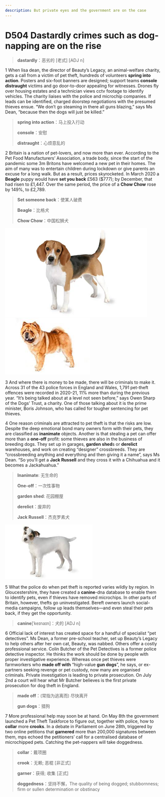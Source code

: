 ```yaml
---
description: But private eyes and the government are on the case
---
```


# D504 Dastardly crimes such as dog-napping are on the rise
> **dastardly**：恶劣的 [老式] [ADJ n]
 > 

1 When lisa dean, the director of Beauty’s Legacy, an animal-welfare charity, gets a call from a victim of pet theft, hundreds of volunteers **spring into action**. Posters and six-foot banners are designed; support teams **console distraught** victims and go door-to-door appealing for witnesses. Drones fly over housing estates and a technician views cctv footage to identify vehicles. The charity liaises with the police and microchip companies. If leads can be identified, charged doorstep negotiations with the presumed thieves ensue. “We don’t go steaming in there all guns blazing,” says Ms Dean, “because then the dogs will just be killed.”

> **spring into action**：马上投入行动
>
> **console**：安慰
>
> **distraught**：心烦意乱的
>

2 Britain is a nation of pet-lovers, and now more than ever. According to the Pet Food Manufacturers’ Association, a trade body, since the start of the pandemic some 3m Britons have welcomed a new pet in their homes. The aim of many was to entertain children during lockdown or give parents an excuse for a long walk. But as a result, prices skyrocketed. In March 2020 a **Beagle** puppy would have **set you back** £563 ($777); by December, that had risen to £1,447. Over the same period, the price of a **Chow Chow** rose by 149%, to £2,789.

> **Set someone back**：使某人破费
>
> **Beagle**：比格犬
>
> **Chow Chow**：中国松狮犬
>

![](./img/boxcndq1nE0KUScfMIJCUPkf708.png)
![](./img/boxcnraK7RqoloNccL1DSgxEIob.png)

3 And where there is money to be made, there will be criminals to make it. Across 31 of the 43 police forces in England and Wales, 1,791 pet-theft offences were recorded in 2020-21, 11% more than during the previous year. “It’s being talked about at a level not seen before,” says Owen Sharp of the Dogs’ Trust, a charity. One of those talking about it is the prime minister, Boris Johnson, who has called for tougher sentencing for pet thieves.

4 One reason criminals are attracted to pet theft is that the risks are low. Despite the deep emotional bond many owners form with their pets, they are classified as **inanimate** objects. Another is that stealing a pet can offer more than a **one-off** profit: some thieves are also in the business of breeding dogs. They set up in garages, **garden shed**s or **derelict** warehouses, and work on creating “designer” crossbreeds. They are “crossbreeding anything and everything and then giving it a name”, says Ms Dean. “So you’ll get a **Jack Russell** and they cross it with a Chihuahua and it becomes a Jackahuahua.”

> **Inanimate**: 无生命的
>
> **One-off**：一次性事物
>
> **garden shed**: 花园棚屋
>
> **derelict**：废弃的
>
> **Jack Russell**：杰克罗素犬
>

![](./img/boxcno6cyA8GlSsiSoiB8h4KrjR.png)

5 What the police do when pet theft is reported varies wildly by region. In Gloucestershire, they have created a **canine**-dna database to enable them to identify pets, even if thieves have removed microchips. In other parts of Britain, however, thefts go uninvestigated. Bereft owners launch social-media campaigns, follow up leads themselves—and even steal their pets back, if they get the opportunity.

> **canine**[ˈkeɪnaɪn]：犬的 [ADJ n]
>

6 Official lack of interest has created space for a handful of specialist “pet detectives”. Ms Dean, a former pre-school teacher, set up Beauty’s Legacy to help others after her own cat, Beauty, was nabbed. Others offer a costly professional service. Colin Butcher of the Pet Detectives is a former police detective inspector. He thinks the work should be done by people with proper investigative experience. Whereas once pet thieves were farmworkers who **made off with** “high-value **gun dogs**”, he says, or ex-partners seeking revenge or pet custody, now many are organised criminals. Private investigation is leading to private prosecution. On July 2nd a court will hear what Mr Butcher believes is the first private prosecution for dog theft in England.

> **made off**：(常指为逃离而) 尽快离开
>
> **gun dogs**：猎狗
>

7 More professional help may soon be at hand. On May 8th the government launched a Pet Theft Taskforce to figure out, together with police, how to **collar** more **crooks**. In a debate in Parliament on June 28th, triggered by two online petitions that **garnered** more than 200,000 signatures between them, mps echoed the petitioners’ call for a centralised database of microchipped pets. Catching the pet-nappers will take doggedness.

> **collar**：戴项圈
>
> **crook**：无赖; 恶棍 [非正式]
>
> **garner**：获得; 收集 [正式]
>
> **doggedness**：坚持不懈，The quality of being dogged; stubbornness; firm or sullen determination or obstinacy
>

